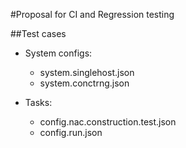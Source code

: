 #Proposal for CI and Regression testing

##Test cases

* System configs:
    * system.singlehost.json
    * system.conctrng.json

* Tasks:
    * config.nac.construction.test.json
    * config.run.json

